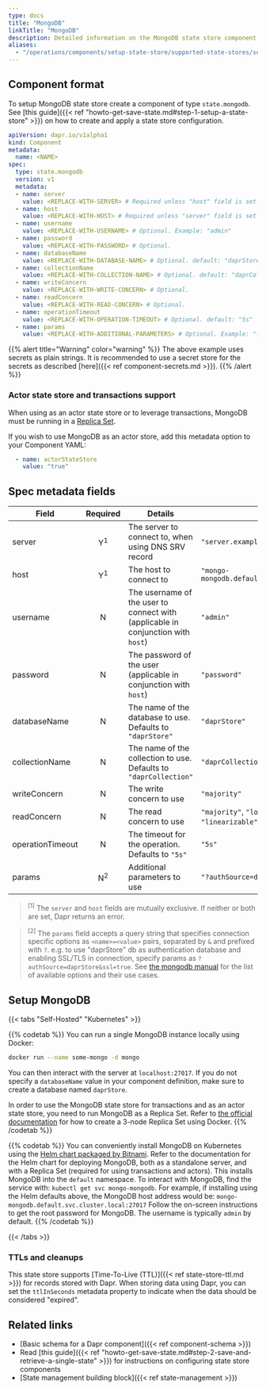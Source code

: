 ```yaml
---
type: docs
title: "MongoDB"
linkTitle: "MongoDB"
description: Detailed information on the MongoDB state store component
aliases:
  - "/operations/components/setup-state-store/supported-state-stores/setup-mongodb/"
---
```


## Component format

To setup MongoDB state store create a component of type `state.mongodb`. See [this guide]({{< ref "howto-get-save-state.md#step-1-setup-a-state-store" >}}) on how to create and apply a state store configuration.


```yaml
apiVersion: dapr.io/v1alpha1
kind: Component
metadata:
  name: <NAME>
spec:
  type: state.mongodb
  version: v1
  metadata:
  - name: server
    value: <REPLACE-WITH-SERVER> # Required unless "host" field is set . Example: "server.example.com"
  - name: host
    value: <REPLACE-WITH-HOST> # Required unless "server" field is set . Example: "mongo-mongodb.default.svc.cluster.local:27017"
  - name: username
    value: <REPLACE-WITH-USERNAME> # Optional. Example: "admin"
  - name: password
    value: <REPLACE-WITH-PASSWORD> # Optional.
  - name: databaseName
    value: <REPLACE-WITH-DATABASE-NAME> # Optional. default: "daprStore"
  - name: collectionName
    value: <REPLACE-WITH-COLLECTION-NAME> # Optional. default: "daprCollection"
  - name: writeConcern
    value: <REPLACE-WITH-WRITE-CONCERN> # Optional.
  - name: readConcern
    value: <REPLACE-WITH-READ-CONCERN> # Optional.
  - name: operationTimeout
    value: <REPLACE-WITH-OPERATION-TIMEOUT> # Optional. default: "5s"
  - name: params
    value: <REPLACE-WITH-ADDITIONAL-PARAMETERS> # Optional. Example: "?authSource=daprStore&ssl=true"
```

{{% alert title="Warning" color="warning" %}}
The above example uses secrets as plain strings. It is recommended to use a secret store for the secrets as described [here]({{< ref component-secrets.md >}}).
{{% /alert %}}

### Actor state store and transactions support

When using as an actor state store or to leverage transactions, MongoDB must be running in a [Replica Set](https://www.mongodb.com/docs/manual/replication/).

If you wish to use MongoDB as an actor store, add this metadata option to your Component YAML:

```yaml
  - name: actorStateStore
    value: "true"
```

## Spec metadata fields

| Field              | Required | Details | Example |
|--------------------|:--------:|---------|---------|
| server             | Y<sup>1</sup> | The server to connect to, when using DNS SRV record | `"server.example.com"`
| host               | Y<sup>1</sup> | The host to connect to | `"mongo-mongodb.default.svc.cluster.local:27017"`
| username           | N        | The username of the user to connect with (applicable in conjunction with `host`) | `"admin"`
| password           | N        | The password of the user (applicable in conjunction with `host`) | `"password"`
| databaseName       | N        | The name of the database to use. Defaults to `"daprStore"` | `"daprStore"`
| collectionName     | N        | The name of the collection to use. Defaults to `"daprCollection"` | `"daprCollection"`
| writeConcern       | N        | The write concern to use | `"majority"`
| readConcern        | N        | The read concern to use  | `"majority"`, `"local"`,`"available"`, `"linearizable"`, `"snapshot"`
| operationTimeout   | N        | The timeout for the operation. Defaults to `"5s"` | `"5s"`
| params             | N<sup>2</sup> | Additional parameters to use | `"?authSource=daprStore&ssl=true"`

> <sup>[1]</sup> The `server` and `host` fields are mutually exclusive. If neither or both are set, Dapr returns an error.

> <sup>[2]</sup> The `params` field accepts a query string that specifies connection specific options as `<name>=<value>` pairs, separated by `&` and prefixed with `?`. e.g. to use "daprStore" db as authentication database and enabling SSL/TLS in connection, specify params as `?authSource=daprStore&ssl=true`. See [the mongodb manual](https://docs.mongodb.com/manual/reference/connection-string/#std-label-connections-connection-options) for the list of available options and their use cases.

## Setup MongoDB

{{< tabs "Self-Hosted" "Kubernetes" >}}

{{% codetab %}}
You can run a single MongoDB instance locally using Docker:

```sh
docker run --name some-mongo -d mongo
```

You can then interact with the server at `localhost:27017`. If you do not specify a `databaseName` value in your component definition, make sure to create a database named `daprStore`.

In order to use the MongoDB state store for transactions and as an actor state store, you need to run MongoDB as a Replica Set. Refer to [the official documentation](https://www.mongodb.com/compatibility/deploying-a-mongodb-cluster-with-docker) for how to create a 3-node Replica Set using Docker.
{{% /codetab %}}

{{% codetab %}}
You can conveniently install MongoDB on Kubernetes using the [Helm chart packaged by Bitnami](https://github.com/bitnami/charts/tree/main/bitnami/mongodb/). Refer to the documentation for the Helm chart for deploying MongoDB, both as a standalone server, and with a Replica Set (required for using transactions and actors).
This installs MongoDB into the `default` namespace.
To interact with MongoDB, find the service with: `kubectl get svc mongo-mongodb`.
For example, if installing using the Helm defaults above, the MongoDB host address would be:
`mongo-mongodb.default.svc.cluster.local:27017`
Follow the on-screen instructions to get the root password for MongoDB.
The username is typically `admin` by default.
{{% /codetab %}}

{{< /tabs >}}

### TTLs and cleanups

This state store supports [Time-To-Live (TTL)]({{< ref state-store-ttl.md >}}) for records stored with Dapr. When storing data using Dapr, you can set the `ttlInSeconds` metadata property to indicate when the data should be considered "expired".

## Related links

- [Basic schema for a Dapr component]({{< ref component-schema >}})
- Read [this guide]({{< ref "howto-get-save-state.md#step-2-save-and-retrieve-a-single-state" >}}) for instructions on configuring state store components
- [State management building block]({{< ref state-management >}})
